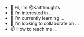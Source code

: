 - 👋 Hi, I’m @Kaifthoughts
- 👀 I’m interested in ...
- 🌱 I’m currently learning ...
- 💞️ I’m looking to collaborate on ...
- 📫 How to reach me ...

<!---
Kaifthoughts/Kaifthoughts is a ✨ special ✨ repository because its `README.md` (this file) appears on your GitHub profile.
You can click the Preview link to take a look at your changes.
--->
